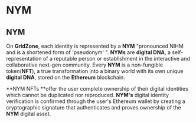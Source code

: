 # NYM

## NYM

On **GridZone**, each identity is represented by a **NYM** "pronounced NIHM and is a shortened form of 'pseudonym' ". **NYMs** are **digital DNA**, a self-representation of a reputable person or establishment in the interactive and collaborative next-gen community. Every **NYM** is a non-fungible token(**NFT**), a true transformation into a binary world with its own unique **digital DNA**, stored on the **Ethereum** blockchain.

**NYM NFTs **offer the user complete ownership of their digital identities which cannot be duplicated nor reproduced. **NYM's** digital identity verification is confirmed through the user's Ethereum wallet by creating a cryptographic signature that authenticates and proves ownership of the **NYM** digital asset.

